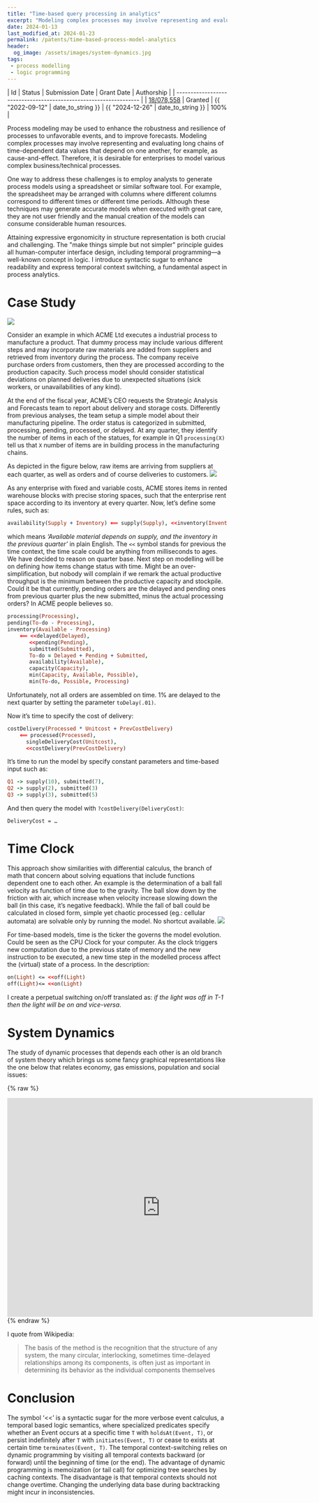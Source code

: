 ```yaml
---
title: "Time-based query processing in analytics"
excerpt: "Modeling complex processes may involve representing and evaluating long chains of time-dependent data values that depend on one another, for example, as cause-and-effect. It is described a method for enhancing the robustness and resilience of process models to unfavorable events, and to improve forecasts"
date: 2024-01-13 
last_modified_at: 2024-01-23
permalink: /patents/time-based-process-model-analytics
header:
  og_image: /assets/images/system-dynamics.jpg
tags:
 - process modelling
 - logic programming
---
```

| Id                                                                | Status    | Submission Date | Grant Date  | Authorship      |
| ----------------------------------------------------------------- |
| [18/078,558](https://patentcenter.uspto.gov/applications/18078558) | Granted | {{ "2022-09-12" | date_to_string }} | {{ "2024-12-26" | date_to_string }} | 100% |

Process modeling may be used to enhance the robustness and resilience of  processes to unfavorable events, and to improve forecasts. Modeling complex processes may involve representing and evaluating long chains of time-dependent data values that depend on one another, for example, as cause-and-effect. Therefore, it is desirable for enterprises to model various complex business/technical processes.

One way to address these challenges is to employ analysts to generate process models using a spreadsheet or similar software tool. For example, the spreadsheet may be arranged with columns where different columns correspond to different times or different time periods. Although these techniques may generate accurate models when executed with great care, they are not user friendly and the manual creation of the models can consume considerable human resources. 

Attaining expressive ergonomicity in structure representation is both crucial and challenging. The "make things simple but not simpler" principle guides all human-computer interface design, including temporal programming—a well-known concept in logic. I introduce syntactic sugar to enhance readability and express temporal context switching, a fundamental aspect in process analytics.

# Case Study
![](/assets/images/acme.webp)

Consider an example in which ACME Ltd executes a industrial process to manufacture a product. That dummy process may include various different steps and may incorporate raw materials are added from suppliers and retrieved from inventory during the process. The company receive purchase orders from customers, then they are processed according to the production capacity. Such process model should consider statistical deviations on planned deliveries due to unexpected situations (sick workers, or unavailabilities of any kind).

At the end of the fiscal year, ACME’s CEO requests the Strategic Analysis and Forecasts team to report about delivery and storage costs. Differently from previous analyses, the team setup a simple model about their manufacturing pipeline. The order status is categorized in submitted, processing, pending, processed, or delayed. At any quarter, they identify the number of items in each of the statues, for example in Q1 `processing(X)` tell us that `X` number of items are in building process in the manufacturing chains. 

As depicted in the figure below, raw items are arriving from suppliers at each quarter, as well as orders and of course deliveries to customers. 
![](/assets/images/time-based1.png)

As any enterprise with fixed and variable costs, ACME stores items in rented warehouse blocks with precise storing spaces, such that the enterprise rent space according to its inventory at every quarter.
Now, let’s define some rules, such as:
```prolog
availability(Supply + Inventory) ⟸ supply(Supply), <<inventory(Inventory)
```

which means _‘Available material depends on supply, and the inventory in the previous quarter’_ in plain English. The `<<` symbol stands for previous the time context, the time scale could be anything from milliseconds to ages. We have decided to reason on quarter base.
Next step on modelling will be on defining how items change status with time. Might be an over-simplification, but nobody will complain if we remark the actual productive throughput is the minimum between the productive capacity and stockpile. Could it be that currently, pending orders are the delayed and pending ones from previous quarter plus the new submitted, minus the actual processing orders? In ACME people believes so.
```prolog
processing(Processing), 
pending(To-do - Processing), 
inventory(Available - Processing) 
	⟸ <<delayed(Delayed), 
	   <<pending(Pending), 
	   submitted(Submitted),
	   To-do = Delayed + Pending + Submitted, 
	   availability(Available),
	   capacity(Capacity),
	   min(Capacity, Available, Possible), 
	   min(To-do, Possible, Processing)
```

Unfortunately, not all orders are assembled on time. 1% are delayed to the next quarter by setting the parameter `toDelay(.01)`.

Now it’s time to specify the cost of delivery:
```prolog
costDelivery(Processed * Unitcost + PrevCostDelivery) 
	⟸ processed(Processed), 
	  singleDeliveryCost(Unitcost), 
	  <<costDelivery(PrevCostDelivery)
```

It’s time to run the model by specify constant parameters and time-based input such as:
```prolog
Q1 -> supply(10), submitted(7),
Q2 -> supply(2), submitted(3)
Q3 -> supply(3), submitted(5)
```

And then query the model with `?costDelivery(DeliveryCost)`:
```
DeliveryCost = …
```

# Time Clock
This approach show similarities with differential calculus, the branch of math that concern about solving equations that include functions dependent one to each other. An example is the determination of a ball fall velocity as function of time due to the gravity. The ball slow down by the friction with air, which increase when velocity increase slowing down the ball (in this case, it’s negative feedback). While the fall of ball could be calculated in closed form, simple yet chaotic processed (eg.: cellular automata) are solvable only by running the model. No shortcut available.
![](/assets/images/game-life.gif)

For time-based models, time is the ticker the governs the model evolution. Could be seen as the CPU Clock for your computer. As the clock triggers new computation due to the previous state of memory and the new instruction to be executed, a new time step in the modelled process affect the (virtual) state of a process. In the description:
```prolog
on(Light) <= <<off(Light)
off(Light)<= <<on(Light)
```
I create a perpetual switching on/off translated as: _if the light was off in T-1 then the light will be on and vice-versa_.

# System Dynamics
The study of dynamic processes that depends each other is an old branch of system theory which brings us some fancy graphical representations like the one below that relates economy, gas emissions, population and social issues:

{% raw %}
<iframe width="700" height="500" frameborder="0"
						src="https://ncase.me/loopy/v1/?embed=1&data=[[[43,798,372,0,%22atmospheric%2520temp%22,2],[45,552,334,0,%22emissions%22,1],[46,701,462,0,%22Big%2520Problems%22,5],[48,741,250,0,%22CO2%22,1],[49,489,495,0.5,%22Economy%22,3],[50,327,491,0.5,%22Population%2520Size%22,0]],[[46,45,23,-1,0],[45,48,52,1,0],[48,43,43,1,0],[50,49,36,1,0],[49,50,41,1,0],[49,45,45,1,0],[43,46,54,1,0],[46,49,22,-1,0]],[[567,195,%22With%2520short%2520loops%252C%2520when%2520big%2520problems%2520arise%2520interventions%2520yield%2520results.%250A%22]],50%5D"></iframe>
{% endraw %}

I quote from Wikipedia:
>The basis of the method is the recognition that the structure of any system, the many circular, interlocking, sometimes time-delayed relationships among its components, is often just as important in determining its behavior as the individual components themselves

# Conclusion
The symbol ‘<<’ is a syntactic sugar for the more verbose event calculus, a temporal based logic semantics, where specialized predicates specify whether an Event occurs at a specific time `T` with `holdsAt(Event, T)`, or persist indefinitely after `T` with `initiates(Event, T)` or cease to exists at certain time `terminates(Event, T)`.
The temporal context-switching relies on dynamic programming by visiting all temporal contexts backward (or forward) until the beginning of time (or the end). The advantage of dynamic programming is memoization (or tail call) for optimizing tree searches by caching contexts. The disadvantage is that temporal contexts should not change overtime. Changing the underlying data base during backtracking might incur in inconsistencies.

